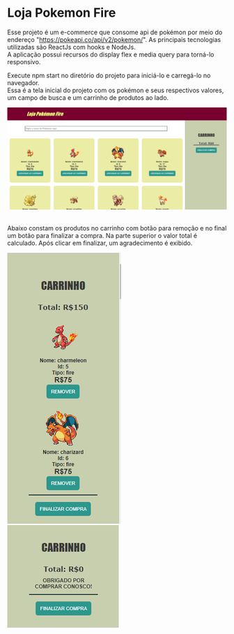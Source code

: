 # Loja Pokemon Fire
Esse projeto é um e-commerce que consome api de pokémon por meio do endereço "https://pokeapi.co/api/v2/pokemon/".
As principais tecnologias utilizadas são ReactJs com hooks e NodeJs. <br/>
A aplicação possui recursos do display flex e media query para torná-lo responsivo. <br/>

Execute npm start no diretório do projeto para iniciá-lo e carregá-lo no navegador. <br/>
Essa é a tela inicial do projeto com os pokémon e seus respectivos valores, um campo de busca e um carrinho de produtos ao lado. <br/>

<img src="public/tela.png" /> <br/><br/>

Abaixo constam os produtos no carrinho com botão para remoção e no final um botão para finalizar a compra. 
Na parte superior o valor total é calculado. Após clicar em finalizar, um agradecimento é exibido. 

<img src="public/carrinho.png" /><img src="public/agradecimento.png" />


